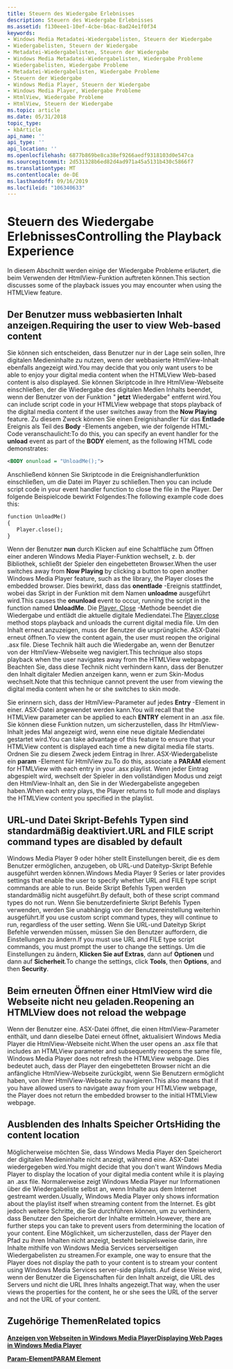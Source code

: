 ```yaml
---
title: Steuern des Wiedergabe Erlebnisses
description: Steuern des Wiedergabe Erlebnisses
ms.assetid: f130eee1-10ef-4cbe-b6ac-8ad24e1f0f34
keywords:
- Windows Media Metadatei-Wiedergabelisten, Steuern der Wiedergabe
- Wiedergabelisten, Steuern der Wiedergabe
- Metadatei-Wiedergabelisten, Steuern der Wiedergabe
- Windows Media Metadatei-Wiedergabelisten, Wiedergabe Probleme
- Wiedergabelisten, Wiedergabe Probleme
- Metadatei-Wiedergabelisten, Wiedergabe Probleme
- Steuern der Wiedergabe
- Windows Media Player, Steuern der Wiedergabe
- Windows Media Player, Wiedergabe Probleme
- HtmlView, Wiedergabe Probleme
- HtmlView, Steuern der Wiedergabe
ms.topic: article
ms.date: 05/31/2018
topic_type:
- kbArticle
api_name: ''
api_type: ''
api_location: ''
ms.openlocfilehash: 6877b869be8ca38ef9266aedf9318103d0e547ca
ms.sourcegitcommit: 2d531328b6ed82d4ad971a45a5131b430c5866f7
ms.translationtype: MT
ms.contentlocale: de-DE
ms.lasthandoff: 09/16/2019
ms.locfileid: "106340633"
---
```

# <a name="controlling-the-playback-experience"></a><span data-ttu-id="632e9-114">Steuern des Wiedergabe Erlebnisses</span><span class="sxs-lookup"><span data-stu-id="632e9-114">Controlling the Playback Experience</span></span>

<span data-ttu-id="632e9-115">In diesem Abschnitt werden einige der Wiedergabe Probleme erläutert, die beim Verwenden der HtmlView-Funktion auftreten können.</span><span class="sxs-lookup"><span data-stu-id="632e9-115">This section discusses some of the playback issues you may encounter when using the HTMLView feature.</span></span>

## <a name="requiring-the-user-to-view-web-based-content"></a><span data-ttu-id="632e9-116">Der Benutzer muss webbasierten Inhalt anzeigen.</span><span class="sxs-lookup"><span data-stu-id="632e9-116">Requiring the user to view Web-based content</span></span>

<span data-ttu-id="632e9-117">Sie können sich entscheiden, dass Benutzer nur in der Lage sein sollen, Ihre digitalen Medieninhalte zu nutzen, wenn der webbasierte HtmlView-Inhalt ebenfalls angezeigt wird.</span><span class="sxs-lookup"><span data-stu-id="632e9-117">You may decide that you only want users to be able to enjoy your digital media content when the HTMLView Web-based content is also displayed.</span></span> <span data-ttu-id="632e9-118">Sie können Skriptcode in Ihre HtmlView-Webseite einschließen, der die Wiedergabe des digitalen Medien Inhalts beendet, wenn der Benutzer von der Funktion " **jetzt** Wiedergabe" entfernt wird.</span><span class="sxs-lookup"><span data-stu-id="632e9-118">You can include script code in your HTMLView webpage that stops playback of the digital media content if the user switches away from the **Now Playing** feature.</span></span> <span data-ttu-id="632e9-119">Zu diesem Zweck können Sie einen Ereignishandler für das **Entlade** Ereignis als Teil des **Body** -Elements angeben, wie der folgende HTML-Code veranschaulicht:</span><span class="sxs-lookup"><span data-stu-id="632e9-119">To do this, you can specify an event handler for the **unload** event as part of the **BODY** element, as the following HTML code demonstrates:</span></span>


```XML
<BODY onunload = "UnloadMe();">

```



<span data-ttu-id="632e9-120">Anschließend können Sie Skriptcode in die Ereignishandlerfunktion einschließen, um die Datei im Player zu schließen.</span><span class="sxs-lookup"><span data-stu-id="632e9-120">Then you can include script code in your event handler function to close the file in the Player.</span></span> <span data-ttu-id="632e9-121">Der folgende Beispielcode bewirkt Folgendes:</span><span class="sxs-lookup"><span data-stu-id="632e9-121">The following example code does this:</span></span>


```XML
function UnloadMe()
{
   Player.close();
}

```



<span data-ttu-id="632e9-122">Wenn der Benutzer **nun** durch Klicken auf eine Schaltfläche zum Öffnen einer anderen Windows Media Player-Funktion wechselt, z. b. der Bibliothek, schließt der Spieler den eingebetteten Browser.</span><span class="sxs-lookup"><span data-stu-id="632e9-122">When the user switches away from **Now Playing** by clicking a button to open another Windows Media Player feature, such as the library, the Player closes the embedded browser.</span></span> <span data-ttu-id="632e9-123">Dies bewirkt, dass das **onentlade** -Ereignis stattfindet, wobei das Skript in der Funktion mit dem Namen **unloadme** ausgeführt wird.</span><span class="sxs-lookup"><span data-stu-id="632e9-123">This causes the **onunload** event to occur, running the script in the function named **UnloadMe**.</span></span> <span data-ttu-id="632e9-124">Die [Player. Close](player-close.md) -Methode beendet die Wiedergabe und entlädt die aktuelle digitale Mediendatei.</span><span class="sxs-lookup"><span data-stu-id="632e9-124">The [Player.close](player-close.md) method stops playback and unloads the current digital media file.</span></span> <span data-ttu-id="632e9-125">Um den Inhalt erneut anzuzeigen, muss der Benutzer die ursprüngliche. ASX-Datei erneut öffnen.</span><span class="sxs-lookup"><span data-stu-id="632e9-125">To view the content again, the user must reopen the original .asx file.</span></span> <span data-ttu-id="632e9-126">Diese Technik hält auch die Wiedergabe an, wenn der Benutzer von der HtmlView-Webseite weg navigiert.</span><span class="sxs-lookup"><span data-stu-id="632e9-126">This technique also stops playback when the user navigates away from the HTMLView webpage.</span></span> <span data-ttu-id="632e9-127">Beachten Sie, dass diese Technik nicht verhindern kann, dass der Benutzer den Inhalt digitaler Medien anzeigen kann, wenn er zum Skin-Modus wechselt.</span><span class="sxs-lookup"><span data-stu-id="632e9-127">Note that this technique cannot prevent the user from viewing the digital media content when he or she switches to skin mode.</span></span>

<span data-ttu-id="632e9-128">Sie erinnern sich, dass der HtmlView-Parameter auf jedes **Entry** -Element in einer. ASX-Datei angewendet werden kann.</span><span class="sxs-lookup"><span data-stu-id="632e9-128">You will recall that the HTMLView parameter can be applied to each **ENTRY** element in an .asx file.</span></span> <span data-ttu-id="632e9-129">Sie können diese Funktion nutzen, um sicherzustellen, dass Ihr HtmlView-Inhalt jedes Mal angezeigt wird, wenn eine neue digitale Mediendatei gestartet wird.</span><span class="sxs-lookup"><span data-stu-id="632e9-129">You can take advantage of this feature to ensure that your HTMLView content is displayed each time a new digital media file starts.</span></span> <span data-ttu-id="632e9-130">Ordnen Sie zu diesem Zweck jedem Eintrag in Ihrer. ASX-Wiedergabeliste ein **param** -Element für HtmlView zu.</span><span class="sxs-lookup"><span data-stu-id="632e9-130">To do this, associate a **PARAM** element for HTMLView with each entry in your .asx playlist.</span></span> <span data-ttu-id="632e9-131">Wenn jeder Eintrag abgespielt wird, wechselt der Spieler in den vollständigen Modus und zeigt den HtmlView-Inhalt an, den Sie in der Wiedergabeliste angegeben haben.</span><span class="sxs-lookup"><span data-stu-id="632e9-131">When each entry plays, the Player returns to full mode and displays the HTMLView content you specified in the playlist.</span></span>

## <a name="url-and-file-script-command-types-are-disabled-by-default"></a><span data-ttu-id="632e9-132">URL-und Datei Skript-Befehls Typen sind standardmäßig deaktiviert.</span><span class="sxs-lookup"><span data-stu-id="632e9-132">URL and FILE script command types are disabled by default</span></span>

<span data-ttu-id="632e9-133">Windows Media Player 9 oder höher stellt Einstellungen bereit, die es dem Benutzer ermöglichen, anzugeben, ob URL-und Dateityp-Skript Befehle ausgeführt werden können.</span><span class="sxs-lookup"><span data-stu-id="632e9-133">Windows Media Player 9 Series or later provides settings that enable the user to specify whether URL and FILE type script commands are able to run.</span></span> <span data-ttu-id="632e9-134">Beide Skript Befehls Typen werden standardmäßig nicht ausgeführt.</span><span class="sxs-lookup"><span data-stu-id="632e9-134">By default, both of these script command types do not run.</span></span> <span data-ttu-id="632e9-135">Wenn Sie benutzerdefinierte Skript Befehls Typen verwenden, werden Sie unabhängig von der Benutzereinstellung weiterhin ausgeführt.</span><span class="sxs-lookup"><span data-stu-id="632e9-135">If you use custom script command types, they will continue to run, regardless of the user setting.</span></span> <span data-ttu-id="632e9-136">Wenn Sie URL-und Dateityp Skript Befehle verwenden müssen, müssen Sie den Benutzer auffordern, die Einstellungen zu ändern.</span><span class="sxs-lookup"><span data-stu-id="632e9-136">If you must use URL and FILE type script commands, you must prompt the user to change the settings.</span></span> <span data-ttu-id="632e9-137">Um die Einstellungen zu ändern, **Klicken Sie auf Extras**, dann auf **Optionen** und dann auf **Sicherheit**.</span><span class="sxs-lookup"><span data-stu-id="632e9-137">To change the settings, click **Tools**, then **Options**, and then **Security**.</span></span>

## <a name="reopening-an-htmlview-does-not-reload-the-webpage"></a><span data-ttu-id="632e9-138">Beim erneuten Öffnen einer HtmlView wird die Webseite nicht neu geladen.</span><span class="sxs-lookup"><span data-stu-id="632e9-138">Reopening an HTMLView does not reload the webpage</span></span>

<span data-ttu-id="632e9-139">Wenn der Benutzer eine. ASX-Datei öffnet, die einen HtmlView-Parameter enthält, und dann dieselbe Datei erneut öffnet, aktualisiert Windows Media Player die HtmlView-Webseite nicht.</span><span class="sxs-lookup"><span data-stu-id="632e9-139">When the user opens an .asx file that includes an HTMLView parameter and subsequently reopens the same file, Windows Media Player does not refresh the HTMLView webpage.</span></span> <span data-ttu-id="632e9-140">Dies bedeutet auch, dass der Player den eingebetteten Browser nicht an die anfängliche HtmlView-Webseite zurückgibt, wenn Sie Benutzern ermöglicht haben, von ihrer HtmlView-Webseite zu navigieren.</span><span class="sxs-lookup"><span data-stu-id="632e9-140">This also means that if you have allowed users to navigate away from your HTMLView webpage, the Player does not return the embedded browser to the initial HTMLView webpage.</span></span>

## <a name="hiding-the-content-location"></a><span data-ttu-id="632e9-141">Ausblenden des Inhalts Speicher Orts</span><span class="sxs-lookup"><span data-stu-id="632e9-141">Hiding the content location</span></span>

<span data-ttu-id="632e9-142">Möglicherweise möchten Sie, dass Windows Media Player den Speicherort der digitalen Medieninhalte nicht anzeigt, während eine. ASX-Datei wiedergegeben wird.</span><span class="sxs-lookup"><span data-stu-id="632e9-142">You might decide that you don't want Windows Media Player to display the location of your digital media content while it is playing an .asx file.</span></span> <span data-ttu-id="632e9-143">Normalerweise zeigt Windows Media Player nur Informationen über die Wiedergabeliste selbst an, wenn Inhalte aus dem Internet gestreamt werden.</span><span class="sxs-lookup"><span data-stu-id="632e9-143">Usually, Windows Media Player only shows information about the playlist itself when streaming content from the Internet.</span></span> <span data-ttu-id="632e9-144">Es gibt jedoch weitere Schritte, die Sie durchführen können, um zu verhindern, dass Benutzer den Speicherort der Inhalte ermitteln.</span><span class="sxs-lookup"><span data-stu-id="632e9-144">However, there are further steps you can take to prevent users from determining the location of your content.</span></span> <span data-ttu-id="632e9-145">Eine Möglichkeit, um sicherzustellen, dass der Player den Pfad zu ihren Inhalten nicht anzeigt, besteht beispielsweise darin, ihre Inhalte mithilfe von Windows Media Services serverseitigen Wiedergabelisten zu streamen.</span><span class="sxs-lookup"><span data-stu-id="632e9-145">For example, one way to ensure that the Player does not display the path to your content is to stream your content using Windows Media Services server-side playlists.</span></span> <span data-ttu-id="632e9-146">Auf diese Weise wird, wenn der Benutzer die Eigenschaften für den Inhalt anzeigt, die URL des Servers und nicht die URL Ihres Inhalts angezeigt.</span><span class="sxs-lookup"><span data-stu-id="632e9-146">That way, when the user views the properties for the content, he or she sees the URL of the server and not the URL of your content.</span></span>

## <a name="related-topics"></a><span data-ttu-id="632e9-147">Zugehörige Themen</span><span class="sxs-lookup"><span data-stu-id="632e9-147">Related topics</span></span>

<dl> <dt>

[<span data-ttu-id="632e9-148">**Anzeigen von Webseiten in Windows Media Player**</span><span class="sxs-lookup"><span data-stu-id="632e9-148">**Displaying Web Pages in Windows Media Player**</span></span>](displaying-web-pages-in-windows-media-player.md)
</dt> <dt>

[<span data-ttu-id="632e9-149">**Param-Element**</span><span class="sxs-lookup"><span data-stu-id="632e9-149">**PARAM Element**</span></span>](param-element.md)
</dt> </dl>

 

 




